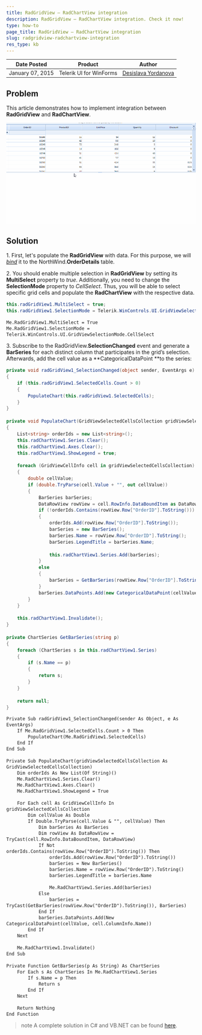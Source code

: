 ```yaml
---
title: RadGridView – RadChartView integration
description: RadGridView – RadChartView integration. Check it now!
type: how-to
page_title: RadGridView – RadChartView integration
slug: radgridview-radchartview-integration
res_type: kb
---
```


|Date Posted|Product|Author|
|----|----|----|
|January 07, 2015|Telerik UI for WinForms|[Desislava Yordanova](https://www.telerik.com/blogs/author/desislava-yordanova)| 

## Problem
 
This article demonstrates how to implement integration between **RadGridView** and **RadChartView**.

![radgridview-radchartview-integration 001](images/radgridview-radchartview-integration001.gif) 
 
## Solution
 
1\. First, let's populate the **RadGridView** with data. For this purpose, we will [*bind*](https://docs.telerik.com/devtools/winforms/gridview/populating-with-data/tutorial-binding-to-datatable-or-dataset) it to the NorthWind.**OrderDetails** table.

2\. You should enable multiple selection in **RadGridView** by setting its **MultiSelect** property to *true*. Additionally, you need to change the **SelectionMode** property to *CellSelect*. Thus, you will be able to select specific grid cells and populate the **RadChartView** with the respective data.
        
````C#
this.radGridView1.MultiSelect = true;
this.radGridView1.SelectionMode = Telerik.WinControls.UI.GridViewSelectionMode.CellSelect;

````
````VB.NET
Me.RadGridView1.MultiSelect = True
Me.RadGridView1.SelectionMode = Telerik.WinControls.UI.GridViewSelectionMode.CellSelect

````

3\. Subscribe to the RadGridView.**SelectionChanged** event and generate a **BarSeries** for each distinct column that participates in the grid’s selection. Afterwards, add the cell value as a **CategoricalDataPoint **to the series:
    
````C#
private void radGridView1_SelectionChanged(object sender, EventArgs e)
{
    if (this.radGridView1.SelectedCells.Count > 0)
    {
        PopulateChart(this.radGridView1.SelectedCells);
    }
}
 
private void PopulateChart(GridViewSelectedCellsCollection gridViewSelectedCellsCollection)
{
    List<string> orderIds = new List<string>();
    this.radChartView1.Series.Clear();
    this.radChartView1.Axes.Clear();
    this.radChartView1.ShowLegend = true;
 
    foreach (GridViewCellInfo cell in gridViewSelectedCellsCollection)
    {
        double cellValue;
        if (double.TryParse(cell.Value + "", out cellValue))
        {
            BarSeries barSeries;
            DataRowView rowView = cell.RowInfo.DataBoundItem as DataRowView;
            if (!orderIds.Contains(rowView.Row["OrderID"].ToString()))
            {
                orderIds.Add(rowView.Row["OrderID"].ToString());
                barSeries = new BarSeries();
                barSeries.Name = rowView.Row["OrderID"].ToString();
                barSeries.LegendTitle = barSeries.Name;
              
                this.radChartView1.Series.Add(barSeries);
            }
            else
            {
                barSeries = GetBarSeries(rowView.Row["OrderID"].ToString()) as BarSeries ;
            }
            barSeries.DataPoints.Add(new CategoricalDataPoint(cellValue, cell.ColumnInfo.Name));
        }
    }
 
    this.radChartView1.Invalidate();
}
 
private ChartSeries GetBarSeries(string p)
{
    foreach (ChartSeries s in this.radChartView1.Series)
    {
        if (s.Name == p)
        {
            return s;
        }
    }
 
    return null;
}

````
````VB.NET
Private Sub radGridView1_SelectionChanged(sender As Object, e As EventArgs)
    If Me.RadGridView1.SelectedCells.Count > 0 Then
        PopulateChart(Me.RadGridView1.SelectedCells)
    End If
End Sub
 
Private Sub PopulateChart(gridViewSelectedCellsCollection As GridViewSelectedCellsCollection)
    Dim orderIds As New List(Of String)()
    Me.RadChartView1.Series.Clear()
    Me.RadChartView1.Axes.Clear()
    Me.RadChartView1.ShowLegend = True
 
    For Each cell As GridViewCellInfo In gridViewSelectedCellsCollection
        Dim cellValue As Double
        If Double.TryParse(cell.Value & "", cellValue) Then
            Dim barSeries As BarSeries
            Dim rowView As DataRowView = TryCast(cell.RowInfo.DataBoundItem, DataRowView)
            If Not orderIds.Contains(rowView.Row("OrderID").ToString()) Then
                orderIds.Add(rowView.Row("OrderID").ToString())
                barSeries = New BarSeries()
                barSeries.Name = rowView.Row("OrderID").ToString()
                barSeries.LegendTitle = barSeries.Name
 
                Me.RadChartView1.Series.Add(barSeries)
            Else
                barSeries = TryCast(GetBarSeries(rowView.Row("OrderID").ToString()), BarSeries)
            End If
            barSeries.DataPoints.Add(New CategoricalDataPoint(cellValue, cell.ColumnInfo.Name))
        End If
    Next
 
    Me.RadChartView1.Invalidate()
End Sub
 
Private Function GetBarSeries(p As String) As ChartSeries
    For Each s As ChartSeries In Me.RadChartView1.Series
        If s.Name = p Then
            Return s
        End If
    Next
 
    Return Nothing
End Function

````

>note A complete solution in C# and VB.NET can be found [here](https://github.com/telerik/winforms-sdk/tree/master/ChartView/GridChartIntegration).